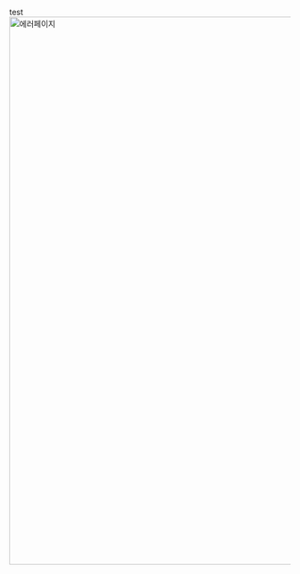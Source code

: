 test
<img width="1920" height="979" alt="에러페이지" src="https://github.com/user-attachments/assets/fb56f9f8-c8ed-40bd-ac17-8df8af7d537d" />


